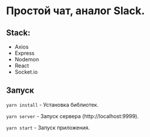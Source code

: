 # Простой чат, аналог Slack. 

## Stack:
- Axios
- Express
- Nodemon
- React
- Socket.io

## Запуск 

`yarn install` - Установка библиотек.

`yarn server` - Запуск сервера (http://localhost:9999).

`yarn start` - Запуск приложения.
